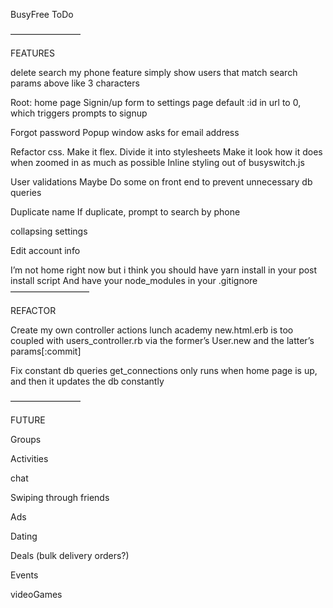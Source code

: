 BusyFree ToDo

————————

FEATURES

delete search my phone feature
simply show users that match search params above like 3 characters

Root: home page
Signin/up form to settings page
default :id in url to 0, which triggers prompts to signup

Forgot password
Popup window asks for email address

Refactor css.
Make it flex.
Divide it into stylesheets
Make it look how it does when zoomed in as much as possible
Inline styling out of busyswitch.js

User validations
Maybe Do some on front end to prevent unnecessary db queries

Duplicate name
If duplicate, prompt to search by phone

collapsing settings

Edit account info

I’m not home right now but i think you should have yarn install in your post install script
And have your node_modules in your .gitignore
—————————

REFACTOR

Create my own controller actions
lunch academy
new.html.erb is too coupled with users_controller.rb via the former’s User.new and the latter’s params[:commit]

Fix constant db queries
get_connections only runs when home page is up, and then it updates the db constantly

————————

FUTURE

Groups

Activities

chat

Swiping through friends

Ads

Dating

Deals (bulk delivery orders?)

Events

videoGames
